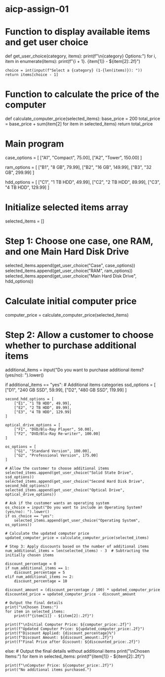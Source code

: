 # aicp-assign-01
# Function to display available items and get user choice
def get_user_choice(category, items):
    print(f"\n{category} Options:")
    for i, item in enumerate(items):
        print(f"{i + 1}. {item[1]} - ${item[2]:.2f}")

    choice = int(input(f"Select a {category} (1-{len(items)}): "))
    return items[choice - 1]

# Function to calculate the price of the computer
def calculate_computer_price(selected_items):
    base_price = 200
    total_price = base_price + sum(item[2] for item in selected_items)
    return total_price

# Main program
case_options = [
    ["A1", "Compact", 75.00],
    ["A2", "Tower", 150.00]
]

ram_options = [
    ["B1", "8 GB", 79.99],
    ["B2", "16 GB", 149.99],
    ["B3", "32 GB", 299.99]
]

hdd_options = [
    ["C1", "1 TB HDD", 49.99],
    ["C2", "2 TB HDD", 89.99],
    ["C3", "4 TB HDD", 129.99]
]

# Initialize selected items array
selected_items = []

# Step 1: Choose one case, one RAM, and one Main Hard Disk Drive
selected_items.append(get_user_choice("Case", case_options))
selected_items.append(get_user_choice("RAM", ram_options))
selected_items.append(get_user_choice("Main Hard Disk Drive", hdd_options))

# Calculate initial computer price
computer_price = calculate_computer_price(selected_items)

# Step 2: Allow a customer to choose whether to purchase additional items
additional_items = input("Do you want to purchase additional items? (yes/no): ").lower()

if additional_items == "yes":
    # Additional items categories
    ssd_options = [
        ["D1", "240 GB SSD", 59.99],
        ["D2", "480 GB SSD", 119.99]
    ]

    second_hdd_options = [
        ["E1", "1 TB HDD", 49.99],
        ["E2", "2 TB HDD", 89.99],
        ["E3", "4 TB HDD", 129.99]
    ]

    optical_drive_options = [
        ["F1", "DVD/Blu-Ray Player", 50.00],
        ["F2", "DVD/Blu-Ray Re-writer", 100.00]
    ]

    os_options = [
        ["G1", "Standard Version", 100.00],
        ["G2", "Professional Version", 175.00]
    ]

    # Allow the customer to choose additional items
    selected_items.append(get_user_choice("Solid State Drive", ssd_options))
    selected_items.append(get_user_choice("Second Hard Disk Drive", second_hdd_options))
    selected_items.append(get_user_choice("Optical Drive", optical_drive_options))

    # Ask if the customer wants an operating system
    os_choice = input("Do you want to include an Operating System? (yes/no): ").lower()
    if os_choice == "yes":
        selected_items.append(get_user_choice("Operating System", os_options))

    # Calculate the updated computer price
    updated_computer_price = calculate_computer_price(selected_items)

    # Step 3: Apply discounts based on the number of additional items
    num_additional_items = len(selected_items) - 3  # Subtracting the initially chosen items

    discount_percentage = 0
    if num_additional_items == 1:
        discount_percentage = 5
    elif num_additional_items >= 2:
        discount_percentage = 10

    discount_amount = (discount_percentage / 100) * updated_computer_price
    discounted_price = updated_computer_price - discount_amount

    # Output the final details
    print("\nChosen Items:")
    for item in selected_items:
        print(f"{item[1]} - ${item[2]:.2f}")

    print(f"\nInitial Computer Price: ${computer_price:.2f}")
    print(f"Updated Computer Price: ${updated_computer_price:.2f}")
    print(f"Discount Applied: {discount_percentage}%")
    print(f"Discount Amount: ${discount_amount:.2f}")
    print(f"Final Price after Discount: ${discounted_price:.2f}")

else:
    # Output the final details without additional items
    print("\nChosen Items:")
    for item in selected_items:
        print(f"{item[1]} - ${item[2]:.2f}")

    print(f"\nComputer Price: ${computer_price:.2f}")
    print("No additional items purchased.")
